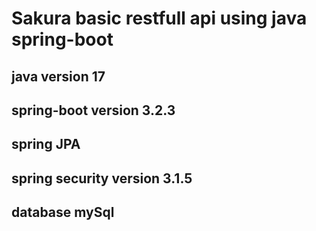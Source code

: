 # Sakura basic restfull api using java spring-boot

## java version 17
## spring-boot version 3.2.3
## spring JPA
## spring security version 3.1.5

## database mySql
